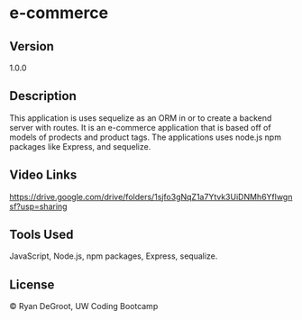 # e-commerce

## Version
1.0.0

## Description
This application is uses sequelize as an ORM in or to create a backend server with routes. It is an e-commerce application that is based off of models of prodects and product tags. The applications uses node.js npm packages like Express, and sequelize. 

## Video Links
https://drive.google.com/drive/folders/1sjfo3gNqZ1a7Ytvk3UiDNMh6Yflwgnsf?usp=sharing

## Tools Used
JavaScript, Node.js, npm packages, Express, sequalize.


## License
© Ryan DeGroot, UW Coding Bootcamp
